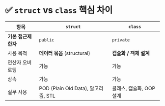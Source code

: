 
# ✅ `struct` vs `class` 핵심 차이

|항목|`struct`|`class`|
|---|---|---|
|**기본 접근제한자**|`public`|`private`|
|사용 목적|**데이터 묶음** (structural)|**캡슐화 / 객체 설계**|
|연산자 오버로딩|가능|가능|
|상속|가능|가능|
|실무 사용|POD (Plain Old Data), 알고리즘, STL|클래스, 캡슐화, OOP 설계|